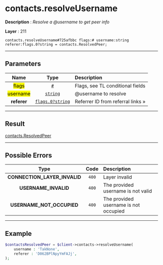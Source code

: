 # contacts.resolveUsername

**Description** : *Resolve a @username to get peer info*

**Layer** : 211

```tl
contacts.resolveUsername#725afbbc flags:# username:string referer:flags.0?string = contacts.ResolvedPeer;
```

---

## Parameters

| Name | Type | Description |
| :---: | :---: | :--- |
| <mark>flags</mark> | [`#`](type/#) | Flags, see TL conditional fields |
| <mark>username</mark> | [`string`](type/string) | @username to resolve |
| **referer** | [`flags.0?string`](type/string) | Referrer ID from referral links » |

---

## Result

[contacts.ResolvedPeer](type/contacts.ResolvedPeer)

---

## Possible Errors

| Type | Code | Description |
| :---: | :---: | :--- |
| **CONNECTION_LAYER_INVALID** | `400` | Layer invalid |
| **USERNAME_INVALID** | `400` | The provided username is not valid |
| **USERNAME_NOT_OCCUPIED** | `400` | The provided username is not occupied |

---

## Example

```php
$contactsResolvedPeer = $client->contacts->resolveUsername(
	username : 'TakNone',
	referer : 'D062BPlNpyYmFAJj',
);
```